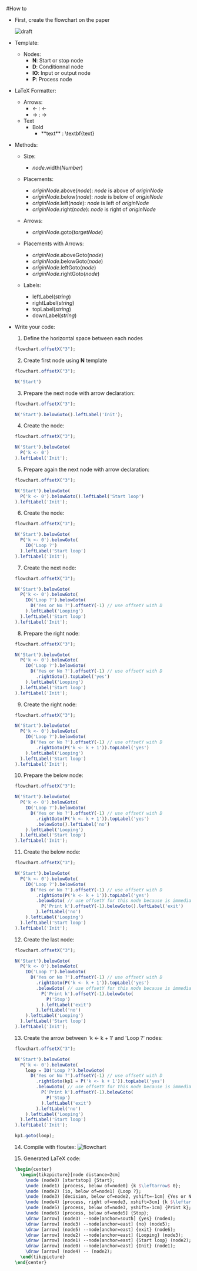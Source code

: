 #How to

* First, create the flowchart on the paper

  ![draft](https://raw.githubusercontent.com/pierre-luc/flowtex/master/sample/tuto/draft.png)

* Template:
  * Nodes:
    * **N**: Start or stop node
    * **D**: Conditionnal node
    * **IO**: Input or output node
    * **P**: Process node
* LaTeX Formatter:
  * Arrows:
    * <- : $\leftarrow$
    * -> : $\rightarrow$
  * Text
    * Bold
      * \*\*text\*\* : \textbf{text}
* Methods:
  * Size:
    * _node_.width(_Number_)

  * Placements:
    * _originNode_.above(_node_): _node_ is above of _originNode_
    * _originNode_.below(_node_): _node_ is below of _originNode_
    * _originNode_.left(_node_): _node_ is left of _originNode_
    * _originNode_.right(_node_): _node_ is right of _originNode_

  * Arrows:
    * _originNode_.goto(_targetNode_)

  * Placements with Arrows:
    * _originNode_.aboveGoto(_node_)
    * _originNode_.belowGoto(_node_)
    * _originNode_.leftGoto(_node_)
    * _originNode_.rightGoto(_node_)

  * Labels:
    * leftLabel(_string_)
    * rightLabel(_string_)
    * topLabel(_string_)
    * downLabel(_string_)


* Write your code:

  1. Define the horizontal space between each nodes
    ```javascript
    flowchart.offsetX("3");
    ```

  2. Create first node using **N** template

    ```javascript
    flowchart.offsetX("3");

    N('Start')
    ```

  3. Prepare the next node with arrow declaration:

    ```javascript
    flowchart.offsetX("3");

    N('Start').belowGoto().leftLabel('Init');
    ```

  4. Create the node:

    ```javascript
    flowchart.offsetX("3");

    N('Start').belowGoto(
      P('k <- 0')
    ).leftLabel('Init');
    ```

  5. Prepare again the next node with arrow declaration:

    ```javascript
    flowchart.offsetX("3");

    N('Start').belowGoto(
      P('k <- 0').belowGoto().leftLabel('Start loop')
    ).leftLabel('Init');
    ```

  6. Create the node:

    ```javascript
    flowchart.offsetX("3");

    N('Start').belowGoto(
      P('k <- 0').belowGoto(
        IO('Loop ?')
      ).leftLabel('Start loop')
    ).leftLabel('Init');
    ```  

  7. Create the next node:

    ```javascript
    flowchart.offsetX("3");

    N('Start').belowGoto(
      P('k <- 0').belowGoto(
        IO('Loop ?').belowGoto(
          D('Yes or No ?').offsetY(-1) // use offsetY with D
        ).leftLabel('Looping')
      ).leftLabel('Start loop')
    ).leftLabel('Init');
    ```

  8. Prepare the right node:

    ```javascript
    flowchart.offsetX("3");

    N('Start').belowGoto(
      P('k <- 0').belowGoto(
        IO('Loop ?').belowGoto(
          D('Yes or No ?').offsetY(-1) // use offsetY with D
            .rightGoto().topLabel('yes')
        ).leftLabel('Looping')
      ).leftLabel('Start loop')
    ).leftLabel('Init');
    ```

  9. Create the right node:

    ```javascript
    flowchart.offsetX("3");

    N('Start').belowGoto(
      P('k <- 0').belowGoto(
        IO('Loop ?').belowGoto(
          D('Yes or No ?').offsetY(-1) // use offsetY with D
            .rightGoto(P('k <- k + 1')).topLabel('yes')
        ).leftLabel('Looping')
      ).leftLabel('Start loop')
    ).leftLabel('Init');
    ```

  10. Prepare the below node:

    ```javascript
    flowchart.offsetX("3");

    N('Start').belowGoto(
      P('k <- 0').belowGoto(
        IO('Loop ?').belowGoto(
          D('Yes or No ?').offsetY(-1) // use offsetY with D
            .rightGoto(P('k <- k + 1')).topLabel('yes')
            .belowGoto().leftLabel('no')
        ).leftLabel('Looping')
      ).leftLabel('Start loop')
    ).leftLabel('Init');
    ```

  11. Create the below node:

    ```javascript
    flowchart.offsetX("3");

    N('Start').belowGoto(
      P('k <- 0').belowGoto(
        IO('Loop ?').belowGoto(
          D('Yes or No ?').offsetY(-1) // use offsetY with D
            .rightGoto(P('k <- k + 1')).topLabel('yes')
            .belowGoto( // use offsetY for this node because is immediatly below of D
              P('Print k').offsetY(-1).belowGoto().leftLabel('exit')
            ).leftLabel('no')
        ).leftLabel('Looping')
      ).leftLabel('Start loop')
    ).leftLabel('Init');
    ```

  12. Create the last node:

    ```javascript
    flowchart.offsetX("3");

    N('Start').belowGoto(
      P('k <- 0').belowGoto(
        IO('Loop ?').belowGoto(
          D('Yes or No ?').offsetY(-1) // use offsetY with D
            .rightGoto(P('k <- k + 1')).topLabel('yes')
            .belowGoto( // use offsetY for this node because is immediatly below of D
              P('Print k').offsetY(-1).belowGoto(
                P('Stop')
              ).leftLabel('exit')
            ).leftLabel('no')
        ).leftLabel('Looping')
      ).leftLabel('Start loop')
    ).leftLabel('Init');
    ```

  13. Create the arrow between 'k <- k + 1' and 'Loop ?' nodes:

    ```javascript
    flowchart.offsetX("3");

    N('Start').belowGoto(
      P('k <- 0').belowGoto(
        loop = IO('Loop ?').belowGoto(
          D('Yes or No ?').offsetY(-1) // use offsetY with D
            .rightGoto(kp1 = P('k <- k + 1')).topLabel('yes')
            .belowGoto( // use offsetY for this node because is immediatly below of D
              P('Print k').offsetY(-1).belowGoto(
                P('Stop')
              ).leftLabel('exit')
            ).leftLabel('no')
        ).leftLabel('Looping')
      ).leftLabel('Start loop')
    ).leftLabel('Init');

    kp1.goto(loop);
    ```

  14. Compile with flowtex:
    ![flowchart](https://raw.githubusercontent.com/pierre-luc/flowtex/master/sample/tuto/tuto.png)

  15. Generated LaTeX code:
  ```latex
  \begin{center}
    \begin{tikzpicture}[node distance=2cm]
      \node (node0) [startstop] {Start};
      \node (node1) [process, below of=node0] {k $\leftarrow$ 0};
      \node (node2) [io, below of=node1] {Loop ?};
      \node (node3) [decision, below of=node2, yshift=-1cm] {Yes or No ?};
      \node (node4) [process, right of=node3, xshift=3cm] {k $\leftarrow$ k + 1};
      \node (node5) [process, below of=node3, yshift=-1cm] {Print k};
      \node (node6) [process, below of=node5] {Stop};
      \draw [arrow] (node3) --node[anchor=south] {yes} (node4);
      \draw [arrow] (node3) --node[anchor=east] {no} (node5);
      \draw [arrow] (node5) --node[anchor=east] {exit} (node6);
      \draw [arrow] (node2) --node[anchor=east] {Looping} (node3);
      \draw [arrow] (node1) --node[anchor=east] {Start loop} (node2);
      \draw [arrow] (node0) --node[anchor=east] {Init} (node1);
      \draw [arrow] (node4) -- (node2);
    \end{tikzpicture}
  \end{center}
  ```
